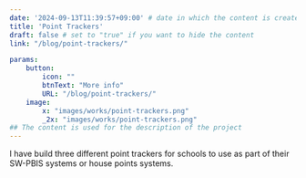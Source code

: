```yaml
---
date: '2024-09-13T11:39:57+09:00' # date in which the content is created - defaults to "today"
title: 'Point Trackers'
draft: false # set to "true" if you want to hide the content 
link: "/blog/point-trackers/"

params:
    button:
        icon: ""
        btnText: "More info"
        URL: "/blog/point-trackers/"
    image:  
        x: "images/works/point-trackers.png"
        _2x: "images/works/point-trackers.png"
## The content is used for the description of the project
---
```

I have build three different point trackers for schools to use as part of their SW-PBIS systems or house points systems.
